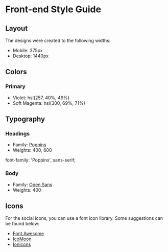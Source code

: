 # Front-end Style Guide

## Layout

The designs were created to the following widths:

-  Mobile: 375px
-  Desktop: 1440px

## Colors

### Primary

-  Violet: hsl(257, 40%, 49%)
-  Soft Magenta: hsl(300, 69%, 71%)

## Typography

### Headings

-  Family: [Poppins](https://fonts.google.com/specimen/Poppins)
-  Weights: 400, 600

font-family: 'Poppins', sans-serif;

### Body

-  Family: [Open Sans](https://fonts.google.com/specimen/Open+Sans)
-  Weights: 400

## Icons

For the social icons, you can use a font icon library. Some suggestions can be found below:

-  [Font Awesome](https://fontawesome.com/)
-  [IcoMoon](https://icomoon.io/)
-  [Ionicons](https://ionicons.com/)

